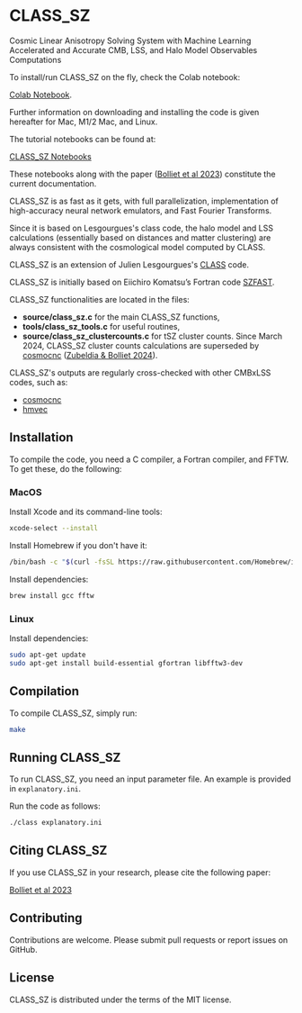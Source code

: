 
# CLASS_SZ

Cosmic Linear Anisotropy Solving System with Machine Learning Accelerated and Accurate CMB, LSS, and Halo Model Observables Computations

To install/run CLASS_SZ on the fly, check the Colab notebook:

[Colab Notebook](https://colab.research.google.com/drive/1AULgG4ZLLG1YXRI86L54-hpjWyl1X-8c?usp=sharing).

Further information on downloading and installing the code is given hereafter for Mac, M1/2 Mac, and Linux.

The tutorial notebooks can be found at:

[CLASS_SZ Notebooks](https://github.com/CLASS-SZ/notebooks)

These notebooks along with the paper ([Bolliet et al 2023](https://arxiv.org/abs/2310.18482)) constitute the current documentation.

CLASS_SZ is as fast as it gets, with full parallelization, implementation of high-accuracy neural network emulators, and Fast Fourier Transforms.

Since it is based on Lesgourgues's class code, the halo model and LSS calculations (essentially based on distances and matter clustering) are always consistent with the cosmological model computed by CLASS.

CLASS_SZ is an extension of Julien Lesgourgues's [CLASS](https://github.com/lesgourg/class_public) code.

CLASS_SZ is initially based on Eiichiro Komatsu’s Fortran code [SZFAST](http://wwwmpa.mpa-garching.mpg.de/~komatsu/CRL/clusters/szpowerspectrumks/).

CLASS_SZ functionalities are located in the files:

- **source/class_sz.c** for the main CLASS_SZ functions,
- **tools/class_sz_tools.c** for useful routines,
- **source/class_sz_clustercounts.c** for tSZ cluster counts. Since March 2024, CLASS_SZ cluster counts calculations are superseded by [cosmocnc](https://github.com/inigozubeldia/cosmocnc) ([Zubeldia & Bolliet 2024](https://arxiv.org/abs/2403.09589)).

CLASS_SZ's outputs are regularly cross-checked with other CMBxLSS codes, such as:

- [cosmocnc](https://github.com/inigozubeldia/cosmocnc)
- [hmvec](https://github.com/simonsobs/hmvec/tree/master/hmvec)

## Installation

To compile the code, you need a C compiler, a Fortran compiler, and FFTW. To get these, do the following:

### MacOS

Install Xcode and its command-line tools:

```sh
xcode-select --install
```

Install Homebrew if you don't have it:

```sh
/bin/bash -c "$(curl -fsSL https://raw.githubusercontent.com/Homebrew/install/HEAD/install.sh)"
```

Install dependencies:

```sh
brew install gcc fftw
```

### Linux

Install dependencies:

```sh
sudo apt-get update
sudo apt-get install build-essential gfortran libfftw3-dev
```

## Compilation

To compile CLASS_SZ, simply run:

```sh
make
```

## Running CLASS_SZ

To run CLASS_SZ, you need an input parameter file. An example is provided in `explanatory.ini`.

Run the code as follows:

```sh
./class explanatory.ini
```

## Citing CLASS_SZ

If you use CLASS_SZ in your research, please cite the following paper:

[Bolliet et al 2023](https://arxiv.org/abs/2310.18482)

## Contributing

Contributions are welcome. Please submit pull requests or report issues on GitHub.

## License

CLASS_SZ is distributed under the terms of the MIT license.
